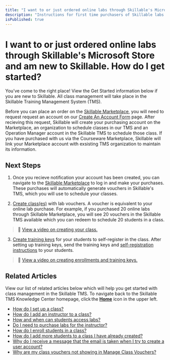 ```yaml
---
title: "I want to or just ordered online labs through Skillable's Microsoft Store and am new to Skillable. How do I get started?"
description: "Instructions for first time purchasers of Skillable labs through Microsoft's Courseware Marketplace or Skillable's Microsoft Store. Explaining where to go to set up delivery, redeem vouchers for the labs by creating a class, and how to add students for lab access in the class."
isPublished: true
---
```


# I want to or just ordered online labs through Skillable's Microsoft Store and am new to Skillable. How do I get started? 

You’ve come to the right place! View the Get Started information below if you are new to Skillable. All class management will take place in the Skillable Training Management System (TMS).  

Before you can place an order on the [Skillable Marketplace](https://marketplace.skillable.com/), you will need to request request an account on our [Create An Account Form](https://marketplace.skillable.com/create-an-account/) page. After recieving this request, Skillable will create your purchasing account on the Marketplace, an organization to schedule classes in our TMS and an Operation Manager account in the Skillable TMS to schedule those class. If you have purchased with us via the Courseware Marketplace, Skillable will link your Marketplace account with exsisting TMS organization to maintain its information.

## Next Steps

1. Once you recieve notification your account has been created, you can navigate to the [Skillable Marketplace](https://marketplace.skillable.com/) to log in and make your purchases. These purchases will automatically generate vouchers in Skillable's TMS, which you will use to schedule your classes.  

2. [Create class(es)](https://docs.learnondemandsystems.com/tms/arvato-marketplace/fulfilling-marketplace-order/set-up-class.md) with lab vouchers. A voucher is equivalent to your online lab purchase. For example, if you purchased 20 online labs through Skillable Marketplace, you will see 20 vouchers in the Skillable TMS available which you can redeem to schedule 20 students in a class. 
>:small_orange_diamond: [View a video on creating your class.](https://youtu.be/377YlEyOego) 

3. [Create training keys](https://docs.skillable.com/tms/arvato-marketplace/fulfilling-marketplace-order/enroll-students-in-class.md) for your students to self-register in the class. After setting up training keys, send the training keys and [self-registration instructions](https://docs.skillable.com/tms/tms-administrators/classes/training-keys/information-to-send-to-students-who-are-registering-using-training-keys.md) to your students.  
>:small_orange_diamond: [View a video on creating enrollments and training keys.](https://youtu.be/CudN7P1Nr60?list=PLoXguRLJE8rmUa3KXKJqebpN9cmTtEAdY) 

## Related Articles

View our list of related articles below which will help you get started with class management in the Skillable TMS. To navigate back to the Skillable TMS Knowledge Center homepage, click the [**Home**](https://docs.learnondemandsystems.com/tms/home-landing-pages/arvato-courseware-marketplace-landing.md) icon in the upper left.

- [How do I set up a class?](set-up-class.md)
- [How do I add an instructor to a class?](add-instructor-to-class.md)
- [How and when can students access labs?](../faq-for-arvato-marketplace/students-access-labs.md)
- [Do I need to purchase labs for the instructor?](../faq-for-arvato-marketplace/purchase-labs-for-instructor.md)
- [How do I enroll students in a class?](enroll-students-in-class.md)
- [How do I add more students to a class I have already created?](add-more-students-to-class.md)
- [Why do I receive a message that the email is taken when I try to create a user account?](../user-accounts/email-taken-message.md)
- [Why are my class vouchers not showing in Manage Class Vouchers?](../faq-for-arvato-marketplace/vouchers-not-showing-in-manage-class-vouchers.md)


